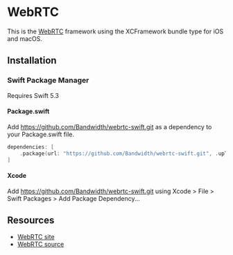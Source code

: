 # WebRTC

This is the [WebRTC](https://webrtc.googlesource.com/src) framework using the XCFramework bundle type for iOS and macOS.

## Installation

### Swift Package Manager

Requires Swift 5.3

#### Package.swift

Add https://github.com/Bandwidth/webrtc-swift.git as a dependency to your Package.swift file.

```swift
dependencies: [
    .package(url: "https://github.com/Bandwidth/webrtc-swift.git", .upToNextMajor(from: "1.0.0"))
]
```

#### Xcode

Add https://github.com/Bandwidth/webrtc-swift.git using Xcode > File > Swift Packages > Add Package Dependency...

## Resources

* [WebRTC site](https://webrtc.org/)
* [WebRTC source](https://webrtc.googlesource.com/src)
